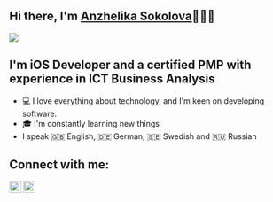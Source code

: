 ## Hi there, I'm [Anzhelika Sokolova](https://linkedin.com/in/sokolang/)🙋🏼‍♀️ 

![](https://komarev.com/ghpvc/?username=Sokolang)

## I'm iOS Developer and a certified PMP with experience in ICT Business Analysis

- 💻 I love everything about technology, and I'm keen on developing software.
- 🎓 I'm constantly learning new things
- I speak 🇬🇧 English, 🇩🇪 German, 🇸🇪 Swedish and 🇷🇺 Russian

## Connect with me:

[<img align="left" alt="Sokolang | LinkedIn" width="22px" src="https://cdn.jsdelivr.net/npm/simple-icons@v3/icons/linkedin.svg" />](https://linkedin.com/in/sokolang/)

[<img align="left" alt="Sokolang | Instagram" width="22px" src="https://cdn.jsdelivr.net/npm/simple-icons@v3/icons/instagram.svg" />](https://instagram.com/sokolang/)
